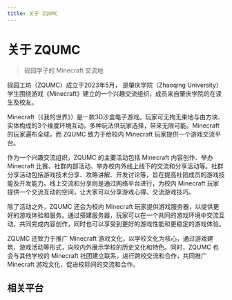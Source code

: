 ```yaml
---
title: 关于 ZQUMC
---
```

# 关于 ZQUMC <Badge type="warning" text="逐渐完善中" />

> 砚园学子的 Minecraft 交流地

砚园工坊（ZQUMC）成立于2023年5月， 是肇庆学院（Zhaoqing University）学生围绕游戏《Minecraft》建立的一个兴趣交流组织，成员来自肇庆学院的在读生及校友。

Minecraft（《我的世界》）是一款3D沙盒电子游戏。玩家可无拘无束地与由方块、实体构成的3个维度环境互动。多种玩法供玩家选择，带来无限可能。Minecraft 的玩家遍布全球，而 ZQUMC 致力于给校内 Minecraft 玩家提供一个游戏交流平台。

作为一个兴趣交流组织，ZQUMC 的主要活动包括 Minecraft 内容创作、举办 Minecraft 比赛、社群内部活动、举办校内外线上线下的交流和分享活动等。社群分享活动包括游戏技术分享、攻略讲解、开发讨论等，旨在提高社团成员的游戏技能及开发能力。线上交流和分享则是通过网络平台进行，为校内 Minecraft 玩家提供一个交流互动的空间，让大家可以分享游戏心得、交流游戏技巧。

除了活动之外，ZQUMC 还会为校内 Minecraft 玩家提供游戏服务器，以提供更好的游戏体验和服务。通过搭建服务器，玩家可以在一个共同的游戏环境中交流互动，共同完成内容创作，同时也可以享受到更好的游戏性能和更稳定的游戏体验。

ZQUMC 还致力于推广 Minecraft 游戏文化，以学校文化为核心，通过游戏建筑、游戏活动等形式，向校内外展示学校的历史文化和特色。同时，ZQUMC 也会与其他学校的 Minecraft 社团建立联系，进行跨校交流和合作，共同推广 Minecraft 游戏文化，促进校际间的交流和合作。

## 相关平台

<VPTeamMembers size="medium" :members="members" />

<script setup>
import { VPTeamMembers } from 'vitepress/theme'

const members = [
      {
    avatar: 'https://img.tujidu.com/image/6483599441443.jpg',
    name: '博客',
    title: '动态、技术实践与事务',
    links: [
      {
        icon: {
          svg: '<svg role="img" viewBox="0 0 24 24" xmlns="http://www.w3.org/2000/svg"><title>Blogger</title><path d="M21.976 24H2.026C.9 24 0 23.1 0 21.976V2.026C0 .9.9 0 2.025 0H22.05C23.1 0 24 .9 24 2.025v19.95C24 23.1 23.1 24 21.976 24zM12 3.975H9c-2.775 0-5.025 2.25-5.025 5.025v6c0 2.774 2.25 5.024 5.025 5.024h6c2.774 0 5.024-2.25 5.024-5.024v-3.975c0-.6-.45-1.05-1.05-1.05H18c-.524 0-.976-.45-.976-.976 0-2.776-2.25-5.026-5.024-5.026zm3.074 12H9c-.525 0-.975-.45-.975-.975s.45-.976.975-.976h6.074c.526 0 .977.45.977.976s-.45.976-.975.976zm-2.55-7.95c.527 0 .976.45.976.975s-.45.975-.975.975h-3.6c-.525 0-.976-.45-.976-.975s.45-.975.975-.975h3.6z"/></svg>'
        },
        link: 'https://blog.zqumc.cn'
      },
    ]
  },
  {
    avatar: 'https://picx.zhimg.com/v2-4cd83ae3d6ca76dabecf001244a62310.jpg',
    name: '知乎专栏',
    title: 'ZQUMC',
    links: [
      {
        icon: {
          svg: '<svg role="img" viewBox="0 0 24 24" xmlns="http://www.w3.org/2000/svg"><title>Zhihu</title><path d="M5.721 0C2.251 0 0 2.25 0 5.719V18.28C0 21.751 2.252 24 5.721 24h12.56C21.751 24 24 21.75 24 18.281V5.72C24 2.249 21.75 0 18.281 0zm1.964 4.078c-.271.73-.5 1.434-.68 2.11h4.587c.545-.006.445 1.168.445 1.171H9.384a58.104 58.104 0 01-.112 3.797h2.712c.388.023.393 1.251.393 1.266H9.183a9.223 9.223 0 01-.408 2.102l.757-.604c.452.456 1.512 1.712 1.906 2.177.473.681.063 2.081.063 2.081l-2.794-3.382c-.653 2.518-1.845 3.607-1.845 3.607-.523.468-1.58.82-2.64.516 2.218-1.73 3.44-3.917 3.667-6.497H4.491c0-.015.197-1.243.806-1.266h2.71c.024-.32.086-3.254.086-3.797H6.598c-.136.406-.158.447-.268.753-.594 1.095-1.603 1.122-1.907 1.155.906-1.821 1.416-3.6 1.591-4.064.425-1.124 1.671-1.125 1.671-1.125zM13.078 6h6.377v11.33h-2.573l-2.184 1.373-.401-1.373h-1.219zm1.313 1.219v8.86h.623l.263.937 1.455-.938h1.456v-8.86z"/></svg>'
        },
        link: 'https://www.zhihu.com/column/c_1650282871678980096'
      },
    ]
  },
]
</script>
